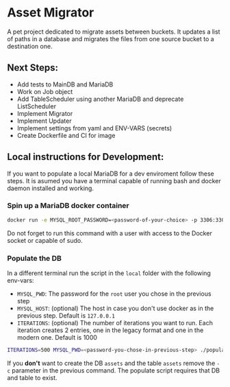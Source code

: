 # Asset Migrator
A pet project dedicated to migrate assets between buckets. It updates a list of paths in a database and migrates the files from one source bucket to a destination one.

## Next Steps:
- Add tests to MainDB and MariaDB
- Work on Job object
- Add TableScheduler using another MariaDB and deprecate ListScheduler
- Implement Migrator
- Implement Updater
- Implement settings from yaml and ENV-VARS (secrets)
- Create Dockerfile and CI for image

## Local instructions for Development:
If you want to populate a local MariaDB for a dev enviroment follow these steps. It is asumed you have a terminal capable of running bash and docker daemon installed and working.

### Spin up a MariaDB docker container
```bash
docker run -e MYSQL_ROOT_PASSWORD=<password-of-your-choice> -p 3306:3306 mariadb
```
Do not forget to run this command with a user with access to the Docker socket or capable of sudo.

### Populate the DB
In a different terminal run the script in the `local` folder with the following env-vars:
- `MYSQL_PWD`: The password for the `root` user you chose in the previous step
- `MYSQL_HOST`: (optional) The host in case you don't use docker as in the previous step. Default is `127.0.0.1`
- `ITERATIONS`: (optional) The number of iterations you want to run. Each iteration creates 2 entries, one in the legacy format and one in the modern one. Default is 1000

```bash
ITERATIONS=500 MYSQL_PWD=<password-you-chose-in-previous-step> ./populate_db.sh
```

If you __don't__ want to create the DB `assets` and the table `assets` remove the `-c` parameter in the previous command. The populate script requires that DB and table to exist.

